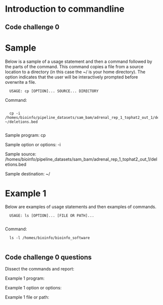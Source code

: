 Introduction to commandline
===========================

## Code challenge 0

# Sample

Below is a sample of a usage statement and then a command followed by the parts of the command. This command copies a file from a source location to a directory (in this case the ~/ is your home directory). The option indicates that the user will be interactively prompted before overwrite a file.

```
  USAGE: cp [OPTION]... SOURCE... DIRECTORY
```
  
Command:

```

  cp -i /homes/bioinfo/pipeline_datasets/sam_bam/adrenal_rep_1_tophat2_out_1/deletions.bed ~/deletions.bed
  
```
  
Sample program: cp

Sample option or options: -i

Sample source: /homes/bioinfo/pipeline_datasets/sam_bam/adrenal_rep_1_tophat2_out_1/deletions.bed

Sample destination: ~/

# Example 1

Below are examples of usage statements and then examples of commands. 

```
  USAGE: ls [OPTION]... [FILE OR PATH]...
  
```

Command:

```
  ls -l /homes/bioinfo/bioinfo_software
  
```
  
## Code challenge 0 questions

Dissect the commands and report:

Example 1 program: 

Example 1 option or options:

Example 1 file or path:



